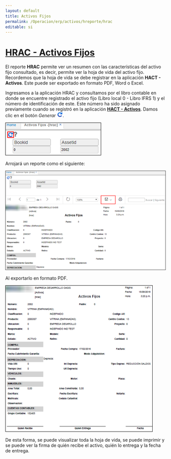 ```yaml
---
layout: default
title: Activos Fijos
permalink: /Operacion/erp/activos/hreporte/hrac
editable: si
---
```


# [**HRAC - Activos Fijos**](http://docs.oasiscom.com/Operacion/erp/activos/hreporte/hrac)

El reporte **HRAC** permite ver un resumen con las características del activo fijo consultado, es decir, permite ver la hoja de vida del activo fijo.  Recordemos que la hoja de vida se debe registrar en la aplicación **HACT - Activos**. Este puede ser exportado en formato PDF, Word o Excel.  

Ingresamos a la aplicación HRAC y consultamos por el libro contable en donde se encuentre registrado el activo fijo (Libro local 0 - Libro IFRS 1) y el número de identificación de este. Este número ha sido asignado previamente cuando se registró en la aplicación [**HACT - Activos**](http://docs.oasiscom.com/Operacion/erp/activos/hbasica/hact). Damos clic en el botón _Generar_ ![](generar.png).  

![](hrac.png)

Arrojará un reporte como el siguiente:  

![](hrac1.png)

Al exportarlo en formato PDF.  

![](hrac2.png)  

De esta forma, se puede visualizar toda la hoja de vida, se puede imprimir y se puede ver la firma de quién recibe el activo, quién lo entrega y la fecha de entrega.  
